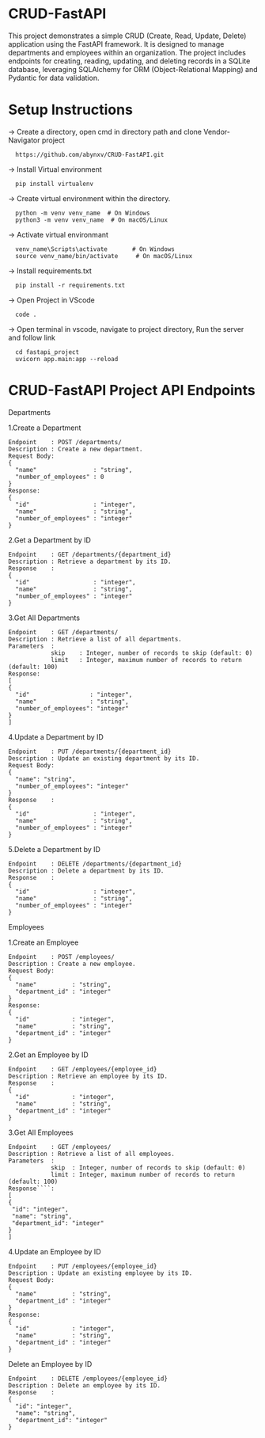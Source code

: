 # CRUD-FastAPI

This project demonstrates a simple CRUD (Create, Read, Update, Delete) application using the FastAPI framework. It is designed to manage departments and employees within an organization. The project includes endpoints for creating, reading, updating, and deleting records in a SQLite database, leveraging SQLAlchemy for ORM (Object-Relational Mapping) and Pydantic for data validation.


# Setup Instructions

  -> Create a directory, open cmd in directory path  and clone Vendor-Navigator project
  
      https://github.com/abynxv/CRUD-FastAPI.git

  -> Install Virtual environment
  
      pip install virtualenv

  -> Create virtual environment within the directory. 
  
      python -m venv venv_name  # On Windows
      python3 -m venv venv_name  # On macOS/Linux

  -> Activate virtual environmant    
  
      venv_name\Scripts\activate       # On Windows           
      source venv_name/bin/activate     # On macOS/Linux

  -> Install requirements.txt
  
      pip install -r requirements.txt

  -> Open Project in VScode
 
      code .

  -> Open terminal in vscode, navigate to project directory, Run the server and follow link

      cd fastapi_project
      uvicorn app.main:app --reload

# CRUD-FastAPI Project API Endpoints

Departments

1.Create a Department

    Endpoint    : POST /departments/
    Description : Create a new department.
    Request Body:
    {
      "name"                : "string",
      "number_of_employees" : 0
    }
    Response:
    {
      "id"                  : "integer",
      "name"                : "string",
      "number_of_employees" : "integer"
    }
2.Get a Department by ID

    Endpoint    : GET /departments/{department_id}
    Description : Retrieve a department by its ID.
    Response    :
    {
      "id"                  : "integer",
      "name"                : "string",
      "number_of_employees" : "integer"
    }

3.Get All Departments

    Endpoint    : GET /departments/
    Description : Retrieve a list of all departments.
    Parameters  :
                skip    : Integer, number of records to skip (default: 0)
                limit   : Integer, maximum number of records to return (default: 100)
    Response:
    [
    {
      "id"                 : "integer",
      "name"               : "string",
      "number_of_employees": "integer"
    }
    ]

4.Update a Department by ID

    Endpoint    : PUT /departments/{department_id}
    Description : Update an existing department by its ID.
    Request Body:
    {
      "name": "string",
      "number_of_employees": "integer"
    }
    Response    :
    {
      "id"                  : "integer",
      "name"                : "string",
      "number_of_employees" : "integer"
    }
5.Delete a Department by ID

    Endpoint    : DELETE /departments/{department_id}
    Description : Delete a department by its ID.
    Response    :
    {
      "id"                  : "integer",
      "name"                : "string",
      "number_of_employees" : "integer"
    }

Employees

1.Create an Employee

    Endpoint    : POST /employees/
    Description : Create a new employee.
    Request Body:
    {
      "name"          : "string",
      "department_id" : "integer"
    }
    Response:
    {
      "id"            : "integer",
      "name"          : "string",
      "department_id" : "integer"
    }

2.Get an Employee by ID

    Endpoint    : GET /employees/{employee_id}
    Description : Retrieve an employee by its ID.
    Response    :
    {
      "id"            : "integer",
      "name"          : "string",
      "department_id" : "integer"
    }

3.Get All Employees

    Endpoint    : GET /employees/
    Description : Retrieve a list of all employees.
    Parameters  :
                skip  : Integer, number of records to skip (default: 0)
                limit : Integer, maximum number of records to return (default: 100)
    Response````:
    [
    {
     "id": "integer",
     "name": "string",
     "department_id": "integer"
    }
    ]

4.Update an Employee by ID

    Endpoint    : PUT /employees/{employee_id}
    Description : Update an existing employee by its ID.
    Request Body:
    {
      "name"          : "string",
      "department_id" : "integer"
    }
    Response:
    {
      "id"            : "integer",
      "name"          : "string",
      "department_id" : "integer"
    }

Delete an Employee by ID

    Endpoint    : DELETE /employees/{employee_id}
    Description : Delete an employee by its ID.
    Response    :
    {
      "id": "integer",
      "name": "string",
      "department_id": "integer"
    }
